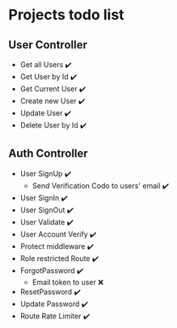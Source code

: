 # Projects todo list

## User Controller
- Get all Users :heavy_check_mark:
- Get User by Id :heavy_check_mark:
- Get Current User :heavy_check_mark:
- Create new User :heavy_check_mark:
- Update User :heavy_check_mark:
- Delete User by Id :heavy_check_mark:


## Auth Controller
- User SignUp :heavy_check_mark:
	- Send Verification Codo to users' email :heavy_check_mark:
- User SignIn :heavy_check_mark:
- User SignOut :heavy_check_mark:
- User Validate :heavy_check_mark:
- User Account Verify :heavy_check_mark:
- Protect middleware :heavy_check_mark:
- Role restricted Route :heavy_check_mark:
- ForgotPassword :heavy_check_mark:
	- Email token to user :x:
- ResetPassword :heavy_check_mark:
- Update Password :heavy_check_mark:
- Route Rate Limiter :heavy_check_mark: